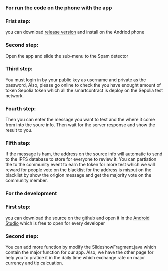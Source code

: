### For run the code on the phone with the app

### Frist step:
you can download [release version](https://github.com/wei-jun7/toolset/releases) and install on the Andriod phone 

### Second step:
Open the app and silde the sub-menu to the Spam detector 

### Third step:
You must login in by your public key as username and private as the password, Also, please go online to check the you have enought amount of token Sepolia token which all the smartcontract is deploy on the Sepolia test network.

### Fourth step:
Then you can enter the message you want to test and the where it come from into the soure info. Then wait for the server response and show the result to you. 

### Fifth step:
If the message is ham, the address on the source info will automatic to send to the IPFS database to store for everyone to review it. You can partiation the to the community event to earn the token for more test which we will reward for people vote on the blacklist for the 
address is misput on the blacklist by show the origion message and get the majority vote on the community member.

### For the development 

### First step:
you can download the source on the github and open it in the [Android Studio](https://developer.android.com/studio?gad_source=1&gclid=CjwKCAjw_e2wBhAEEiwAyFFFozjWkO8g6NDAZCbmfLS_GpQRUreLY4QgpQFb8iZSAcFR_T3gNNIQxhoCaAcQAvD_BwE&gclsrc=aw.ds) 
which is free to open for every developer

### Second step:
You can add more function by modify the SlideshowFragment.java which contain the major function for our app. Also, we have the other page for help you to pratice it in the daily time which exchange rate on major currency and tip calcuation.
